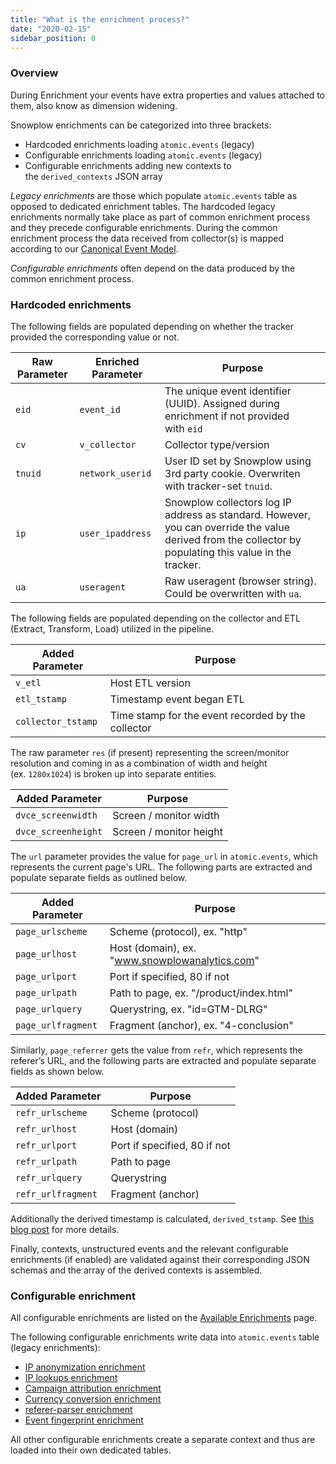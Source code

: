 ```yaml
---
title: "What is the enrichment process?"
date: "2020-02-15"
sidebar_position: 0
---
```


### Overview

During Enrichment your events have extra properties and values attached to them, also know as dimension widening.

Snowplow enrichments can be categorized into three brackets:

- Hardcoded enrichments loading `atomic.events` (legacy)
- Configurable enrichments loading `atomic.events` (legacy)
- Configurable enrichments adding new contexts to the `derived_contexts` JSON array

_Legacy enrichments_ are those which populate `atomic.events` table as opposed to dedicated enrichment tables. The hardcoded legacy enrichments normally take place as part of common enrichment process and they precede configurable enrichments. During the common enrichment process the data received from collector(s) is mapped according to our [Canonical Event Model](/docs/fundamentals/canonical-event/index.md).

_Configurable enrichments_ often depend on the data produced by the common enrichment process.

### Hardcoded enrichments

The following fields are populated depending on whether the tracker provided the corresponding value or not.

| Raw Parameter | Enriched Parameter | Purpose |
| --- | --- | --- |
| `eid` | `event_id` | The unique event identifier (UUID). Assigned during enrichment if not provided with `eid` |
| `cv` | `v_collector` | Collector type/version |
| `tnuid` | `network_userid` | User ID set by Snowplow using 3rd party cookie. Overwriten with tracker-set `tnuid`. |
| `ip` | `user_ipaddress` | Snowplow collectors log IP address as standard. However, you can override the value derived from the collector by populating this value in the tracker. |
| `ua` | `useragent` | Raw useragent (browser string). Could be overwritten with `ua`. |

The following fields are populated depending on the collector and ETL (Extract, Transform, Load) utilized in the pipeline.

| Added Parameter | Purpose |
| --- | --- |
| `v_etl` | Host ETL version |
| `etl_tstamp` | Timestamp event began ETL |
| `collector_tstamp` | Time stamp for the event recorded by the collector |

The raw parameter `res` (if present) representing the screen/monitor resolution and coming in as a combination of width and height (ex. `1280x1024`) is broken up into separate entities.

| Added Parameter | Purpose |
| --- | --- |
| `dvce_screenwidth` | Screen / monitor width |
| `dvce_screenheight` | Screen / monitor height |

The `url` parameter provides the value for `page_url` in `atomic.events`, which represents the current page's URL. The following parts are extracted and populate separate fields as outlined below.

| Added Parameter | Purpose |
| --- | --- |
| `page_urlscheme` | Scheme (protocol), ex. "http" |
| `page_urlhost` | Host (domain), ex. "www.snowplowanalytics.com" |
| `page_urlport` | Port if specified, 80 if not |
| `page_urlpath` | Path to page, ex. "/product/index.html" |
| `page_urlquery` | Querystring, ex. "id=GTM-DLRG" |
| `page_urlfragment` | Fragment (anchor), ex. "4-conclusion" |

Similarly, `page_referrer` gets the value from `refr`, which represents the referer’s URL, and the following parts are extracted and populate separate fields as shown below.

| Added Parameter | Purpose |
| --- | --- |
| `refr_urlscheme` | Scheme (protocol) |
| `refr_urlhost` | Host (domain) |
| `refr_urlport` | Port if specified, 80 if not |
| `refr_urlpath` | Path to page |
| `refr_urlquery` | Querystring |
| `refr_urlfragment` | Fragment (anchor) |

Additionally the derived timestamp is calculated, `derived_tstamp`. See [this blog post](https://snowplowanalytics.com/blog/2015/09/15/improving-snowplows-understanding-of-time/) for more details.

Finally, contexts, unstructured events and the relevant configurable enrichments (if enabled) are validated against their corresponding JSON schemas and the array of the derived contexts is assembled.

### Configurable enrichment

All configurable enrichments are listed on the [Available Enrichments](/docs/enriching-your-data/available-enrichments/index.md) page.

The following configurable enrichments write data into `atomic.events` table (legacy enrichments):

- [IP anonymization enrichment](/docs/enriching-your-data/available-enrichments/ip-anonymization-enrichment/index.md)
- [IP lookups enrichment](/docs/enriching-your-data/available-enrichments/ip-lookup-enrichment/index.md)
- [Campaign attribution enrichment](/docs/enriching-your-data/available-enrichments/campaign-attribution-enrichment/index.md)
- [Currency conversion enrichment](/docs/enriching-your-data/available-enrichments/currency-conversion-enrichment/index.md)
- [referer-parser enrichment](/docs/enriching-your-data/available-enrichments/referrer-parser-enrichment/index.md)
- [Event fingerprint enrichment](/docs/enriching-your-data/available-enrichments/event-fingerprint-enrichment/index.md)

All other configurable enrichments create a separate context and thus are loaded into their own dedicated tables.
